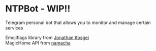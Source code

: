 # NTPBot - WIP!!
Telegram personal bot that allows you to monitor and manage certain services

Emojiflags library from [Jonathan Kosgei](https://github.com/jonathan-kosgei/emoji-flags)  
MagicHome API from [namacha](https://github.com/namacha/python-magichue)
